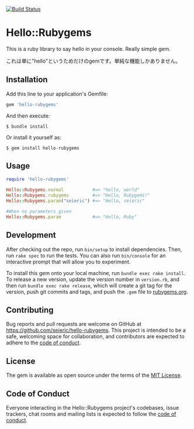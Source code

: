 [![Build Status](https://travis-ci.com/seieric/hello-rubygems.svg?branch=master)](https://travis-ci.com/seieric/hello-rubygems)
# Hello::Rubygems

This is a ruby library to say hello in your console. Really simple gem.

これは単に"hello"というためだけのgemです。単純な機能しかありません。

## Installation

Add this line to your application's Gemfile:

```ruby
gem 'hello-rubygems'
```

And then execute:

    $ bundle install

Or install it yourself as:

    $ gem install hello-rubygems

## Usage

```ruby
require 'hello-rubygems'

Hello::Rubygems.normal           #=> "hello, world"
Hello::Rubygems.rubygems         #=> "Hello, Rubygems!"
Hello::Rubygems.param("seieric") #=> "Hello, seieric"

#When no parameters given
Hello::Rubygems.param            #=> "Hello, Ruby"
```
## Development

After checking out the repo, run `bin/setup` to install dependencies. Then, run `rake spec` to run the tests. You can also run `bin/console` for an interactive prompt that will allow you to experiment.

To install this gem onto your local machine, run `bundle exec rake install`. To release a new version, update the version number in `version.rb`, and then run `bundle exec rake release`, which will create a git tag for the version, push git commits and tags, and push the `.gem` file to [rubygems.org](https://rubygems.org).

## Contributing

Bug reports and pull requests are welcome on GitHub at https://github.com/seieric/hello-rubygems. This project is intended to be a safe, welcoming space for collaboration, and contributors are expected to adhere to the [code of conduct](https://github.com/seieric/hello-rubygems/blob/master/CODE_OF_CONDUCT.md).


## License

The gem is available as open source under the terms of the [MIT License](https://opensource.org/licenses/MIT).

## Code of Conduct

Everyone interacting in the Hello::Rubygems project's codebases, issue trackers, chat rooms and mailing lists is expected to follow the [code of conduct](https://github.com/seieric/hello-rubygems/blob/master/CODE_OF_CONDUCT.md).
